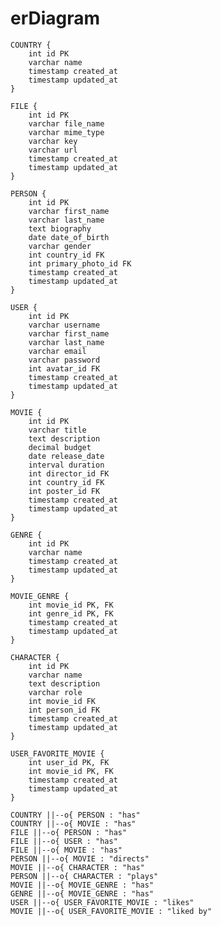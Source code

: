 # erDiagram

    COUNTRY {
        int id PK
        varchar name
        timestamp created_at
        timestamp updated_at
    }

    FILE {
        int id PK
        varchar file_name
        varchar mime_type
        varchar key
        varchar url
        timestamp created_at
        timestamp updated_at
    }

    PERSON {
        int id PK
        varchar first_name
        varchar last_name
        text biography
        date date_of_birth
        varchar gender
        int country_id FK
        int primary_photo_id FK
        timestamp created_at
        timestamp updated_at
    }

    USER {
        int id PK
        varchar username
        varchar first_name
        varchar last_name
        varchar email
        varchar password
        int avatar_id FK
        timestamp created_at
        timestamp updated_at
    }

    MOVIE {
        int id PK
        varchar title
        text description
        decimal budget
        date release_date
        interval duration
        int director_id FK
        int country_id FK
        int poster_id FK
        timestamp created_at
        timestamp updated_at
    }

    GENRE {
        int id PK
        varchar name
        timestamp created_at
        timestamp updated_at
    }

    MOVIE_GENRE {
        int movie_id PK, FK
        int genre_id PK, FK
        timestamp created_at
        timestamp updated_at
    }

    CHARACTER {
        int id PK
        varchar name
        text description
        varchar role
        int movie_id FK
        int person_id FK
        timestamp created_at
        timestamp updated_at
    }

    USER_FAVORITE_MOVIE {
        int user_id PK, FK
        int movie_id PK, FK
        timestamp created_at
        timestamp updated_at
    }

    COUNTRY ||--o{ PERSON : "has"
    COUNTRY ||--o{ MOVIE : "has"
    FILE ||--o{ PERSON : "has"
    FILE ||--o{ USER : "has"
    FILE ||--o{ MOVIE : "has"
    PERSON ||--o{ MOVIE : "directs"
    MOVIE ||--o{ CHARACTER : "has"
    PERSON ||--o{ CHARACTER : "plays"
    MOVIE ||--o{ MOVIE_GENRE : "has"
    GENRE ||--o{ MOVIE_GENRE : "has"
    USER ||--o{ USER_FAVORITE_MOVIE : "likes"
    MOVIE ||--o{ USER_FAVORITE_MOVIE : "liked by"

